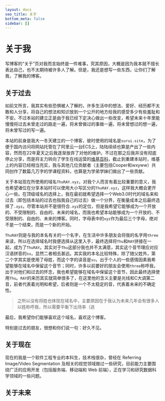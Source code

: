```yaml
---
layout: docs
seo_title: 关于
bottom_meta: false
sidebar: []
---
```


# 关于我

写博客的“关于”页对我而言始终是一件难事，究其原因，大概是因为我本就不擅长表达自己，也不太期待被许多人了解。但是，我还是想写一些东西，让你们了解我，了解我的博客。

## 关于过去

如前文所言，我其实有些恐惧被人了解的，许多生活中的想法、爱好、经历都不太敢和人分享，将自己的想法和知识放到一个公开的地方给我的感受多少有些羞耻和不安。不过本站的建立正是由于我已经下定决心做出一些改变，希望未来十年里能慢慢将过去未曾走过的路走一遍，将未曾做过的事做一遍，将未曾想过的想一遍，将未曾写过的写一遍。

本站的前身是我大一冬天建立的一个博客，彼时使用的域名是`surui.site`，为了便于国内访问将网站托管在了阿里云一台ECS上，陆陆续续也算是产出了一些内容，然而在22年夏天之后我逐渐放弃了对他的维护。不过在那之后我并没有彻底停止分享，而是将主力转向了学生在线运营的[维基百科](https://wiki.sduonline.cn/)，截止到重建本站时，维基上的内容已经相当充实，我与其他几位贡献者（主要包括Cooper和wxyww）共同创作了数篇几万字的学课程资料，也算是为学弟学妹们做出了一些贡献。

关于本站现在所使用的域名`ThuRAY.xyz`，对我个人而言有着比较重要的意义，我也希望诸位在分享本站时可以使用大小写区分的`ThuRAY.xyz`，这样我大概会更开心一些。在顶级域名的选择上，我在最初就希望选择一个Web3.0时代的域名来和过去（即包括本站的过去也指我自己的过去）做一个分界，在衡量成本之后最终选择了`.xyz`。尽管本站并不是很符合`.xyz`的定位，但是我希望它能够成为一个开放的、不受限制的、自由的、未来的域名，而我也希望本站能够成为一个开放的、不受限制的、自由的、未来的博客。同时，字母表中的`xyz`作为最后三个字母，绝对不是一个结束，而是一个新的开始。

`ThuRAY`则是与我的本名有关的一个名字，在生活中许多朋友会将我的名字用`three`来读，所以在选择域名时我便选择从这里入手，最终选择将`Thu`和`RAY`拼接在一起，成为了`ThuRAY`。其实对于`Thu`这部分我也并不太满意，其实这个音节理应对应汉语拼音的`su`，显然二者相去甚远。其实我的本名比较特殊，除了随父姓外，第二个字其实是使用了母姓，而这个字的读音是`su`，出于个人的一些感情因素我希望能够在域名中保留这个音节；同时，许多以前要好的朋友会使用`three`称呼我，出于对他们和过去的怀念，我也希望能够在域名中保留这个音节，因此最终选择使用`Thu`。`RAY`的来历其实就简单很多了，在这里他的含义主要是光线和C大调第二音，前者代表着光明和希望，后者则是一个不太稳定的音，代表着未来的不确定性。

> 之所以没有将姓也体现在域名中，主要原因在于我认为未来几年会有很多人以姓称呼我，所以需要平衡下出场率（逃

最后，我希望你们能够喜欢这个域名，喜欢这个博客。

特别是过去的朋友，很想和你们说一句：好久不见。

## 关于现在

现在的我是一个软件工程专业的本科生，技术栈很杂，曾经在 Referring Image/Video Segmentation 及相关的视觉领域做过一些研究，目前能力主要围绕广泛的应用开发（包括服务端、移动端和 Web 前端），正在学习和研究数据科学领域的一些问题。

## 关于未来
